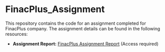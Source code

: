 # FinacPlus_Assignment
This repository contains the code for an assignment completed for FinacPlus company. The assignment details can be found in the following resources:

* **Assignment Report:** [FinacPlus Assignment Report](https://drive.google.com/file/d/1USRpvewKCw1JKXa3WuOuSqv2StlVXcYK/view) (Access required)
